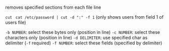 removes specified sections from each file line

`cut `
`cat /etc/password | cut -d ":" -f 1`
(only shows users from field 1 of users file)

`-b NUMBER`: select these bytes only (position in line)
`-c NUMBER`: select these characters only (position in line)
`-d DELIMITER`: use specified char as delimiter (`-f` required)
`-f NUMBER`: select these fields (specified by delimiter)
